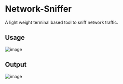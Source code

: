 # Network-Sniffer
A light weight terminal based tool to sniff network traffic.

## Usage
![image](https://github.com/user-attachments/assets/a59b8665-f2ba-49ce-9c47-99cfc2a54291)

## Output
![image](https://github.com/user-attachments/assets/8e00d70c-58c9-4deb-8736-6bd620cab817)
